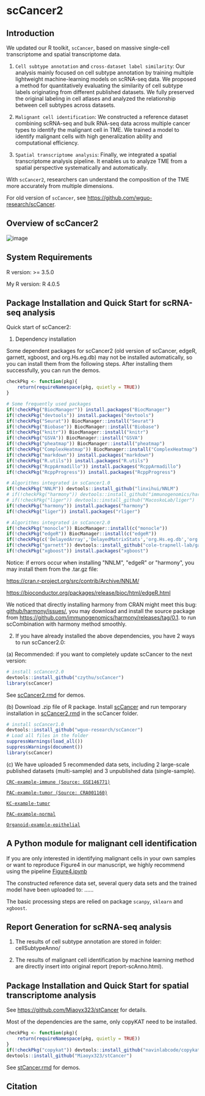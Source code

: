 # scCancer2

## Introduction

We updated our R toolkit, `scCancer`, based on massive single-cell transcriptome and spatial transcriptome data.

1. `Cell subtype annotation` and `cross-dataset label similarity`: Our analysis mainly focused on cell subtype annotation by training multiple lightweight machine-learning models on scRNA-seq data. We proposed a method for quantitatively evaluating the similarity of cell subtype labels originating from different published datasets. We fully preserved the original labeling in cell atlases and analyzed the relationship between cell subtypes across datasets.

2. `Malignant cell identification`: We constructed a reference dataset combining scRNA-seq and bulk RNA-seq data across multiple cancer types to identify the malignant cell in TME. We trained a model to identify malignant cells with high generalization ability and computational efficiency. 

3. `Spatial transcriptome analysis`: Finally, we integrated a spatial transcriptome analysis pipeline. It enables us to analyze TME from a spatial perspective systematically and automatically.

With `scCancer2`, researchers can understand the composition of the TME more accurately from multiple dimensions.

For old version of `scCancer`, see https://github.com/wguo-research/scCancer.

## Overview of scCancer2
![image](https://github.com/czythu/scCancer/blob/master/inst/Overview.png)

## System Requirements

R version: >= 3.5.0

My R version: R 4.0.5

## Package Installation and Quick Start for scRNA-seq analysis

Quick start of scCancer2:

1. Dependency installation

Some dependent packages for scCancer2 (old version of scCancer, edgeR, garnett, xgboost, and org.Hs.eg.db) may not be installed automatically, so you can install them from the following steps. After installing them successfully, you can run the demos.

```R
checkPkg <- function(pkg){
    return(requireNamespace(pkg, quietly = TRUE))
}

# Some frequently used packages
if(!checkPkg("BiocManager")) install.packages("BiocManager")
if(!checkPkg("devtools")) install.packages("devtools")
if(!checkPkg("Seurat")) BiocManager::install("Seurat")
if(!checkPkg("Biobase")) BiocManager::install("Biobase")
if(!checkPkg("knitr")) BiocManager::install("knitr")
if(!checkPkg("GSVA")) BiocManager::install("GSVA")
if(!checkPkg("pheatmap")) BiocManager::install("pheatmap")
if(!checkPkg("ComplexHeatmap")) BiocManager::install("ComplexHeatmap")
if(!checkPkg("markdown")) install.packages("markdown")
if(!checkPkg("R.utils")) install.packages("R.utils")
if(!checkPkg("RcppArmadillo")) install.packages("RcppArmadillo")
if(!checkPkg("RcppProgress")) install.packages("RcppProgress")

# Algorithms integrated in scCancer1.0
if(!checkPkg("NNLM")) devtools::install_github("linxihui/NNLM")
# if(!checkPkg("harmony")) devtools::install_github("immunogenomics/harmony")
# if(!checkPkg("liger")) devtools::install_github("MacoskoLab/liger")
if(!checkPkg("harmony")) install.packages("harmony")
if(!checkPkg("liger")) install.packages("rliger")

# Algorithms integrated in scCancer2.0
if(!checkPkg("monocle")) BiocManager::install(c("monocle"))
if(!checkPkg("edgeR")) BiocManager::install(c("edgeR"))
if(!checkPkg(c('DelayedArray','DelayedMatrixStats','org.Hs.eg.db','org.Mm.eg.db'))) BiocManager::install(c('DelayedArray','DelayedMatrixStats','org.Hs.eg.db','org.Mm.eg.db'))
if(!checkPkg("garnett")) devtools::install_github("cole-trapnell-lab/garnett")
if(!checkPkg("xgboost")) install.packages("xgboost")
```

Notice: if errors occur when installing "NNLM", "edgeR" or "harmony", you may install them from the .tar.gz file:

https://cran.r-project.org/src/contrib/Archive/NNLM/

https://bioconductor.org/packages/release/bioc/html/edgeR.html

We noticed that directly installing harmony from CRAN might meet this bug: [github/harmony/issues/](https://github.com/immunogenomics/harmony/issues/159),
you may download and install the source package from https://github.com/immunogenomics/harmony/releases/tag/0.1. to run scCombination with harmony method smoothly.

2. If you have already installed the above dependencies, you have 2 ways to run scCancer2.0:

(a) Recommended: if you want to completely update scCancer to the next version:

```R
# install scCancer2.0
devtools::install_github("czythu/scCancer")
library(scCancer)
```

See [scCancer2.rmd](https://github.com/czythu/scCancer/blob/master/vignettes/) for demos.

(b) Download .zip file of R package. Install [scCancer](https://github.com/wguo-research/scCancer) and run temporary installation in [scCancer2.rmd](https://github.com/czythu/scCancer/blob/master/vignettes/) in the scCancer folder.

```R
# install scCancer1.0
devtools::install_github("wguo-research/scCancer")
# Load all files in the folder
suppressWarnings(load_all())
suppressWarnings(document())
library(scCancer)
```

(c) We have uploaded 5 recommended data sets, including 2 large-scale published datasets (multi-sample) and 3 unpublished data (single-sample).

[`CRC-example-immune (Source: GSE146771)`](https://cloud.tsinghua.edu.cn/f/dc6178e9a37746cf9f11/?dl=1)

[`PAC-example-tumor (Source: CRA001160)`](https://cloud.tsinghua.edu.cn/f/a7b70953a42048ccb231/?dl=1)

[`KC-example-tumor`](https://cloud.tsinghua.edu.cn/f/6b29aab86fc94340832e/?dl=1)

[`PAC-example-normal`](https://cloud.tsinghua.edu.cn/f/3f4715952407477b8b3a/?dl=1)

[`Organoid-example-epithelial`](https://cloud.tsinghua.edu.cn/f/5519909386244a058255/?dl=1)

## A Python module for malignant cell identification

If you are only interested in identifying malignant cells in your own samples or want to reproduce Figure4 in our manuscript, we highly recommend using the pipeline [Figure4.ipynb](https://github.com/czythu/scCancer_MicroEnv/tree/master/MalignantCellIdentification)

The constructed reference data set, several query data sets and the trained model have been uploaded to: ......

The basic processing steps are relied on package `scanpy`, `sklearn` and `xgboost`.

## Report Generation for scRNA-seq analysis

1. The results of cell subtype annotation are stored in folder: cellSubtypeAnno/

2. The results of malignant cell identification by machine learning method are directly insert into original report (report-scAnno.html).

## Package Installation and Quick Start for spatial transcriptome analysis

See https://github.com/Miaoyx323/stCancer for details.

Most of the dependencies are the same, only copyKAT need to be installed.

```R
checkPkg <- function(pkg){
    return(requireNamespace(pkg, quietly = TRUE))
}
if(!checkPkg("copykat")) devtools::install_github("navinlabcode/copykat")
devtools::install_github("Miaoyx323/stCancer")
```

See [stCancer.rmd](https://github.com/czythu/scCancer/blob/master/vignettes/) for demos.

## Citation